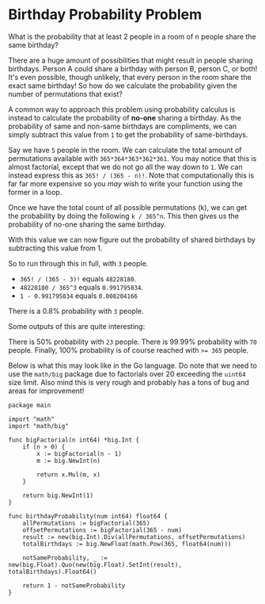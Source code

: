 # Birthday Probability Problem

What is the probability that at least 2 people in a room of n people share the same birthday?

There are a huge amount of possibilities that might result in people sharing birthdays. Person A could share a birthday with person B, person C, or both! It's even possible, though unlikely, that every person in the room share the exact same birthday! So how do we calculate the probability given the number of permutations that exist?

A common way to approach this problem using probability calculus is instead to calculate the probability of **no-one** sharing a birthday. As the probability of same and non-same birthdays are compliments, we can simply subtract this value from `1` to get the probability of same-birthdays.

Say we have `5` people in the room. We can calculate the total amount of permutations available with `365*364*363*362*361`. You may notice that this is almost factorial, except that we do not go all the way down to `1`. We can instead express this as `365! / (365 - n)!`. Note that computationally this is far far more expensive so you _may_ wish to write your function using the former in a loop.

Once we have the total count of all possible permutations (k), we can get the probability by doing the following `k / 365^n`. This then gives us the probability of no-one sharing the same birthday.

With this value we can now figure out the probability of shared birthdays by subtracting this value from 1.

So to run through this in full, with `3` people.

- `365! / (365 - 3)!` equals `48228180`.
- `48228180 / 365^3` equals `0.991795834`.
- `1 - 0.991795834` equals `0.008204166`

There is a 0.8% probability with `3` people.

Some outputs of this are quite interesting:

There is 50% probability with `23` people.
There is 99.99% probability with `70` people.
Finally, 100% probability is of course reached with `>= 365` people.

Below is what this may look like in the Go language. Do note that we need to use the `math/big` package due to factorials over 20 exceeding the `uint64` size limit. Also mind this is very rough and probably has a tons of bug and areas for improvement!

```
package main

import "math"
import "math/big"

func bigFactorial(n int64) *big.Int {
	if (n > 0) {
		x := bigFactorial(n - 1)
		m := big.NewInt(n)

		return x.Mul(m, x)
	}

	return big.NewInt(1)
}

func birthdayProbability(num int64) float64 {
	allPermutations := bigFactorial(365)
	offsetPermutations := bigFactorial(365 - num)
	result := new(big.Int).Div(allPermutations, offsetPermutations)
	totalBirthdays := big.NewFloat(math.Pow(365, float64(num)))

	notSameProbability, _ := new(big.Float).Quo(new(big.Float).SetInt(result), totalBirthdays).Float64()

	return 1 - notSameProbability
}
```
